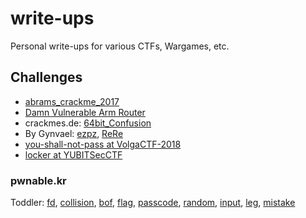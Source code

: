 # write-ups

Personal write-ups for various CTFs, Wargames, etc.

## Challenges

* [abrams_crackme_2017](challenges/abrams_crackme_2017/)
* [Damn Vulnerable Arm Router](https://github.com/mr6r4y/write-ups/tree/master/challenges/blog.exploitlab.net%40dvar)
* crackmes.de: [64bit_Confusion](https://github.com/mr6r4y/write-ups/tree/master/challenges/crackmes.de%4064bit_Confusion)
* By Gynvael: [ezpz](https://github.com/mr6r4y/write-ups/tree/master/challenges/Gynvael%40ezpz), [ReRe](https://github.com/mr6r4y/write-ups/tree/master/challenges/Gynvael%40ReRe)
* [you-shall-not-pass at VolgaCTF-2018](https://github.com/mr6r4y/write-ups/tree/master/challenges/volgactf-2018%40you-shall-not-pass)
* [locker at YUBITSecCTF](https://github.com/mr6r4y/write-ups/tree/master/challenges/YUBITSecCTF%40locker)

### pwnable.kr

Toddler: [fd](https://github.com/mr6r4y/write-ups/tree/master/challenges/pwnable.kr/fd), [collision](https://github.com/mr6r4y/write-ups/tree/master/challenges/pwnable.kr/collision), [bof](https://github.com/mr6r4y/write-ups/tree/master/challenges/pwnable.kr/bof), [flag](https://github.com/mr6r4y/write-ups/tree/master/challenges/pwnable.kr/flag), [passcode](https://github.com/mr6r4y/write-ups/tree/master/challenges/pwnable.kr/passcode), [random](https://github.com/mr6r4y/write-ups/tree/master/challenges/pwnable.kr/random), [input](https://github.com/mr6r4y/write-ups/tree/master/challenges/pwnable.kr/input), [leg](https://github.com/mr6r4y/write-ups/tree/master/challenges/pwnable.kr/leg), [mistake](https://github.com/mr6r4y/write-ups/tree/master/challenges/pwnable.kr/mistake)

